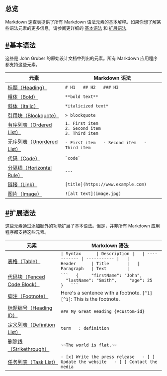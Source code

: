## 总览

Markdown 速查表提供了所有 Markdown 语法元素的基本解释。如果你想了解某些语法元素的更多信息，请参阅更详细的 [基本语法](https://markdown.com.cn/basic-syntax) 和 [扩展语法](https://markdown.com.cn/extended-syntax).

## [#](https://markdown.com.cn/cheat-sheet.html#%E5%9F%BA%E6%9C%AC%E8%AF%AD%E6%B3%95)基本语法

这些是 John Gruber 的原始设计文档中列出的元素。所有 Markdown 应用程序都支持这些元素。

|元素|Markdown 语法|
|---|---|
|[标题（Heading）](https://markdown.com.cn/basic-syntax/headings.html)|`# H1   ## H2   ### H3`|
|[粗体（Bold）](https://markdown.com.cn/basic-syntax/bold.html)|`**bold text**`|
|[斜体（Italic）](https://markdown.com.cn/basic-syntax/italic.html)|`*italicized text*`|
|[引用块（Blockquote）](https://markdown.com.cn/basic-syntax/blockquotes.html)|`> blockquote`|
|[有序列表（Ordered List）](https://markdown.com.cn/basic-syntax/ordered-lists.html)|`1. First item`  <br />`2. Second item`  <br />`3. Third item`|
|[无序列表（Unordered List）](https://markdown.com.cn/basic-syntax/unordered-lists.html)|`- First item   - Second item   - Third item   `|
|[代码（Code）](https://markdown.com.cn/basic-syntax/code.html)|`` `code` ``|
|[分隔线（Horizontal Rule）](https://markdown.com.cn/basic-syntax/horizontal-rules.html)|`---`|
|[链接（Link）](https://markdown.com.cn/basic-syntax/links.html)|`[title](https://www.example.com)`|
|[图片（Image）](https://markdown.com.cn/basic-syntax/images.html)|`![alt text](image.jpg)`|

## [#](https://markdown.com.cn/cheat-sheet.html#%E6%89%A9%E5%B1%95%E8%AF%AD%E6%B3%95)扩展语法

这些元素通过添加额外的功能扩展了基本语法。但是，并非所有 Markdown 应用程序都支持这些元素。

| 元素                                                                                        | Markdown 语法                                                                                                                                 |
| ----------------------------------------------------------------------------------------- | ------------------------------------------------------------------------------------------------------------------------------------------- |
| [表格（Table）](https://markdown.com.cn/extended-syntax/tables.html)                          | `\| Syntax      \| Description \|   \| ----------- \| ----------- \|   \| Header      \| Title       \|   \| Paragraph   \| Text        \|` |
| [代码块（Fenced Code Block）](https://markdown.com.cn/extended-syntax/fenced-code-blocks.html) | ` ```   {     "firstName": "John",     "lastName": "Smith",     "age": 25   }   ``` `                                                       |
| [脚注（Footnote）](https://markdown.com.cn/extended-syntax/footnotes.html)                    | Here's a sentence with a footnote. `[^1]`  <br />`[^1]`: This is the footnote.                                                              |
| [标题编号（Heading ID）](https://markdown.com.cn/extended-syntax/heading-ids.html)              | `### My Great Heading {#custom-id}`                                                                                                         |
| [定义列表（Definition List）](https://markdown.com.cn/extended-syntax/definition-lists.html)    | `term   : definition`                                                                                                                       |
| [删除线（Strikethrough）](https://markdown.com.cn/extended-syntax/strikethrough.html)          | `~~The world is flat.~~`                                                                                                                    |
| [任务列表（Task List）](https://markdown.com.cn/extended-syntax/task-lists.html)                | `- [x] Write the press release   - [ ] Update the website   - [ ] Contact the media`                                                        |